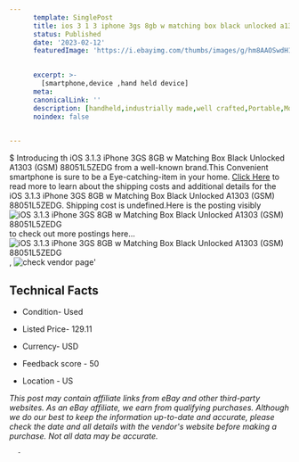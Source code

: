 ```yaml
---
      template: SinglePost
      title: ios 3 1 3 iphone 3gs 8gb w matching box black unlocked a1303 gsm 88051l5zedg
      status: Published
      date: '2023-02-12'
      featuredImage: 'https://i.ebayimg.com/thumbs/images/g/hm8AAOSwdH1j0rz7/s-l225.jpg'
       

      excerpt: >-
        [smartphone,device ,hand held device]
      meta:
      canonicalLink: ''
      description: [handheld,industrially made,well crafted,Portable,Mobile,Compact,Convenient,Lightweight,Maneuverable,Man-portable,Miniature,Carriable,Hand-held,Light,Holdable,Transportable,Mobile device,Pocket-sized,On-the-go,Wireless,Cordless,Compact size,Convenient size, smartphone,device ,hand held device]
      noindex: false
      

---
```

$
      Introducing th iOS 3.1.3 iPhone 3GS 8GB w Matching Box Black Unlocked A1303 (GSM) 88051L5ZEDG from a well-known brand.This Convenient smartphone is sure to be a Eye-catching-item in your home. [Click Here](https://www.ebay.com/itm/134426182458?hash=item1f4c6cc33a%3Ag%3Ahm8AAOSwdH1j0rz7&mkevt=1&mkcid=1&mkrid=711-53200-19255-0&campid=%253CePNCampaignId%253E&customid=%253CreferenceId%253E&toolid=10049) to read more to learn about the shipping costs and additional details for the iOS 3.1.3 iPhone 3GS 8GB w Matching Box Black Unlocked A1303 (GSM) 88051L5ZEDG. Shipping cost is undefined.Here is the posting visibly ![iOS 3.1.3 iPhone 3GS 8GB w Matching Box Black Unlocked A1303 (GSM) 88051L5ZEDG](https://i.ebayimg.com/thumbs/images/g/hm8AAOSwdH1j0rz7/s-l225.jpg) to check out more postings here... ![iOS 3.1.3 iPhone 3GS 8GB w Matching Box Black Unlocked A1303 (GSM) 88051L5ZEDG](https://i.ebayimg.com/images/g/hm8AAOSwdH1j0rz7/s-l1600.jpg), ![check vendor page](https://origin-galleryplus.ebayimg.com/ws/web/134426182458_2_0_1/225x225.jpg,https://origin-galleryplus.ebayimg.com/ws/web/134426182458_3_0_1/225x225.jpg,https://origin-galleryplus.ebayimg.com/ws/web/134426182458_4_0_1/225x225.jpg,https://origin-galleryplus.ebayimg.com/ws/web/134426182458_5_0_1/225x225.jpg,https://origin-galleryplus.ebayimg.com/ws/web/134426182458_6_0_1/225x225.jpg,https://origin-galleryplus.ebayimg.com/ws/web/134426182458_7_0_1/225x225.jpg,https://origin-galleryplus.ebayimg.com/ws/web/134426182458_8_0_1/225x225.jpg,https://origin-galleryplus.ebayimg.com/ws/web/134426182458_9_0_1/225x225.jpg,https://origin-galleryplus.ebayimg.com/ws/web/134426182458_10_0_1/225x225.jpg,https://origin-galleryplus.ebayimg.com/ws/web/134426182458_11_0_1/225x225.jpg,https://origin-galleryplus.ebayimg.com/ws/web/134426182458_12_0_1/225x225.jpg,https://origin-galleryplus.ebayimg.com/ws/web/134426182458_13_0_1/225x225.jpg)'

      

 ## Technical Facts 



     
      

 - Condition- Used 


      

 - Listed Price- 129.11 


      

 - Currency- USD 


      

 - Feedback score - 50 


      

 - Location - US 


      
      

 *_This post may contain affiliate links from eBay and other third-party websites. As an eBay affiliate, we earn from qualifying purchases. Although we do our best to keep the information up-to-date and accurate, please check the date and all details with the vendor's website before making a purchase. Not all data may be accurate._*




      -
